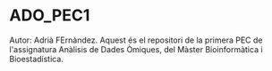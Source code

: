 # ADO_PEC1
Autor: Adrià FErnàndez.
Aquest és el repositori de la primera PEC de l'assignatura Anàlisis de Dades Òmiques, del Màster Bioinformàtica i Bioestadística. 
